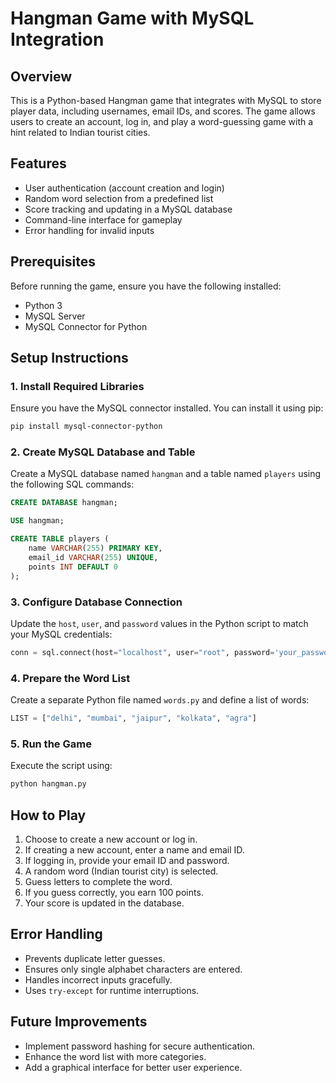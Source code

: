 # Hangman Game with MySQL Integration

## Overview
This is a Python-based Hangman game that integrates with MySQL to store player data, including usernames, email IDs, and scores. The game allows users to create an account, log in, and play a word-guessing game with a hint related to Indian tourist cities.

## Features
- User authentication (account creation and login)
- Random word selection from a predefined list
- Score tracking and updating in a MySQL database
- Command-line interface for gameplay
- Error handling for invalid inputs

## Prerequisites
Before running the game, ensure you have the following installed:
- Python 3
- MySQL Server
- MySQL Connector for Python

## Setup Instructions
### 1. Install Required Libraries
Ensure you have the MySQL connector installed. You can install it using pip:
```sh
pip install mysql-connector-python
```

### 2. Create MySQL Database and Table
Create a MySQL database named `hangman` and a table named `players` using the following SQL commands:
```sql
CREATE DATABASE hangman;

USE hangman;

CREATE TABLE players (
    name VARCHAR(255) PRIMARY KEY,
    email_id VARCHAR(255) UNIQUE,
    points INT DEFAULT 0
);
```

### 3. Configure Database Connection
Update the `host`, `user`, and `password` values in the Python script to match your MySQL credentials:
```python
conn = sql.connect(host="localhost", user="root", password='your_password', database='hangman')
```

### 4. Prepare the Word List
Create a separate Python file named `words.py` and define a list of words:
```python
LIST = ["delhi", "mumbai", "jaipur", "kolkata", "agra"]
```

### 5. Run the Game
Execute the script using:
```sh
python hangman.py
```

## How to Play
1. Choose to create a new account or log in.
2. If creating a new account, enter a name and email ID.
3. If logging in, provide your email ID and password.
4. A random word (Indian tourist city) is selected.
5. Guess letters to complete the word.
6. If you guess correctly, you earn 100 points.
7. Your score is updated in the database.

## Error Handling
- Prevents duplicate letter guesses.
- Ensures only single alphabet characters are entered.
- Handles incorrect inputs gracefully.
- Uses `try-except` for runtime interruptions.

## Future Improvements
- Implement password hashing for secure authentication.
- Enhance the word list with more categories.
- Add a graphical interface for better user experience.
